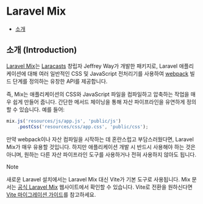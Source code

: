 # Laravel Mix

- [소개](#introduction)

<a name="introduction"></a>
## 소개 (Introduction)

[Laravel Mix](https://github.com/laravel-mix/laravel-mix)는 [Laracasts](https://laracasts.com) 창립자 Jeffrey Way가 개발한 패키지로, Laravel 애플리케이션에 대해 여러 일반적인 CSS 및 JavaScript 전처리기를 사용하여 [webpack](https://webpack.js.org) 빌드 단계를 정의하는 유창한 API를 제공합니다.

즉, Mix는 애플리케이션의 CSS와 JavaScript 파일을 컴파일하고 압축하는 작업을 매우 쉽게 만들어 줍니다. 간단한 메서드 체이닝을 통해 자산 파이프라인을 유연하게 정의할 수 있습니다. 예를 들어:

```js
mix.js('resources/js/app.js', 'public/js')
    .postCss('resources/css/app.css', 'public/css');
```

만약 webpack이나 자산 컴파일을 시작하는 데 혼란스럽고 부담스러웠다면, Laravel Mix가 매우 유용할 것입니다. 하지만 애플리케이션 개발 시 반드시 사용해야 하는 것은 아니며, 원하는 다른 자산 파이프라인 도구를 사용하거나 전혀 사용하지 않아도 됩니다.

> [!NOTE]  
> 새로운 Laravel 설치에서는 Laravel Mix 대신 Vite가 기본 도구로 사용됩니다. Mix 문서는 [공식 Laravel Mix](https://laravel-mix.com/) 웹사이트에서 확인할 수 있습니다. Vite로 전환을 원하신다면 [Vite 마이그레이션 가이드](https://github.com/laravel/vite-plugin/blob/main/UPGRADE.md#migrating-from-laravel-mix-to-vite)를 참고하세요.